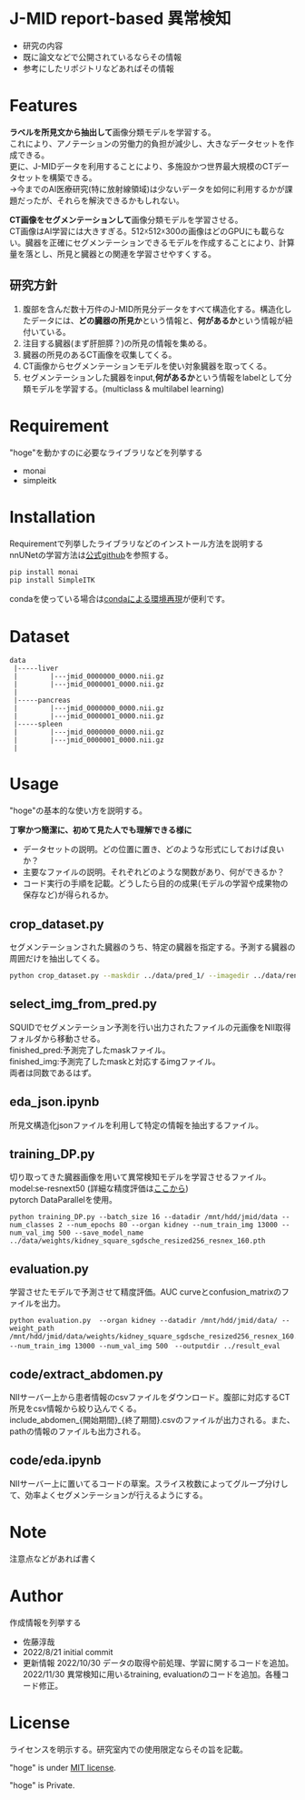 # J-MID report-based 異常検知
 
* 研究の内容
* 既に論文などで公開されているならその情報
* 参考にしたリポジトリなどあればその情報

 
# Features
 
**ラベルを所見文から抽出して**画像分類モデルを学習する。  
これにより、アノテーションの労働力的負担が減少し、大きなデータセットを作成できる。  
更に、J-MIDデータを利用することにより、多施設かつ世界最大規模のCTデータセットを構築できる。  
→今までのAI医療研究(特に放射線領域)は少ないデータを如何に利用するかが課題だったが、それらを解決できるかもしれない。  

**CT画像をセグメンテーションして**画像分類モデルを学習させる。  
CT画像はAI学習には大きすぎる。512☓512☓300の画像はどのGPUにも載らない。臓器を正確にセグメンテーションできるモデルを作成することにより、計算量を落とし、所見と臓器との関連を学習させやすくする。  

## 研究方針
1. 腹部を含んだ数十万件のJ-MID所見分データをすべて構造化する。構造化したデータには、**どの臓器の所見か**という情報と、**何があるか**という情報が紐付いている。
2. 注目する臓器(まず肝胆膵？)の所見の情報を集める。
3. 臓器の所見のあるCT画像を収集してくる。
4. CT画像からセグメンテーションモデルを使い対象臓器を取ってくる。
5. セグメンテーションした臓器をinput,**何があるか**という情報をlabelとして分類モデルを学習する。(multiclass & multilabel learning)

 
# Requirement
 
"hoge"を動かすのに必要なライブラリなどを列挙する
 
* monai
* simpleitk
 
# Installation
 
Requirementで列挙したライブラリなどのインストール方法を説明する  
 nnUNetの学習方法は[公式github](https://github.com/MIC-DKFZ/nnUNet)を参照する。

```bash
pip install monai
pip install SimpleITK
```

condaを使っている場合は[condaによる環境再現](https://qiita.com/nshinya/items/cb1cffabc3305c907bc5)が便利です。
 
# Dataset

```
data  
 |-----liver
 |        |---jmid_0000000_0000.nii.gz  
 |        |---jmid_0000001_0000.nii.gz  
 |  
 |-----pancreas  
 |        |---jmid_0000000_0000.nii.gz  
 |        |---jmid_0000001_0000.nii.gz    
 |-----spleen
 |        |---jmid_0000000_0000.nii.gz  
 |        |---jmid_0000001_0000.nii.gz  
 |
```
 
 
# Usage
 
"hoge"の基本的な使い方を説明する。

**丁寧かつ簡潔に、初めて見た人でも理解できる様に**

* データセットの説明。どの位置に置き、どのような形式にしておけば良いか？
* 主要なファイルの説明。それぞれどのような関数があり、何ができるか？
* コード実行の手順を記載。どうしたら目的の成果(モデルの学習や成果物の保存など)が得られるか。
 
## crop_dataset.py
セグメンテーションされた臓器のうち、特定の臓器を指定する。予測する臓器の周囲だけを抽出してくる。
```bash
python crop_dataset.py --maskdir ../data/pred_1/ --imagedir ../data/renamed_1/ --save_maskdir ../data/liver_pred_1 --save_imagedir ../data/liver_1 --num_threads 20
```

## select_img_from_pred.py
SQUIDでセグメンテーション予測を行い出力されたファイルの元画像をNII取得フォルダから移動させる。  
finished_pred:予測完了したmaskファイル。  
finished_img:予測完了したmaskと対応するimgファイル。  
両者は同数であるはず。  

 
## eda_json.ipynb
所見文構造化jsonファイルを利用して特定の情報を抽出するファイル。  


## training_DP.py
切り取ってきた臓器画像を用いて異常検知モデルを学習させるファイル。  
model:se-resnext50 (詳細な精度評価は[ここから](https://catkin-resistance-4fa.notion.site/840bbe8525d943b4aa76eba305fc2891))  
pytorch DataParallelを使用。  
```
python training_DP.py --batch_size 16 --datadir /mnt/hdd/jmid/data --num_classes 2 --num_epochs 80 --organ kidney --num_train_img 13000 --num_val_img 500 --save_model_name ../data/weights/kidney_square_sgdsche_resized256_resnex_160.pth
```

## evaluation.py
学習させたモデルで予測させて精度評価。AUC curveとconfusion_matrixのファイルを出力。
```
python evaluation.py  --organ kidney --datadir /mnt/hdd/jmid/data/ --weight_path /mnt/hdd/jmid/data/weights/kidney_square_sgdsche_resized256_resnex_160.pth  --num_train_img 13000 --num_val_img 500　--outputdir ../result_eval
```

## code/extract_abdomen.py
NIIサーバー上から患者情報のcsvファイルをダウンロード。腹部に対応するCT所見をcsv情報から絞り込んでくる。  
include_abdomen_{開始期間}_{終了期間}.csvのファイルが出力される。また、pathの情報のファイルも出力される。


## code/eda.ipynb
NIIサーバー上に置いてるコードの草案。スライス枚数によってグループ分けして、効率よくセグメンテーションが行えるようにする。




 
# Note
 
注意点などがあれば書く
 
# Author
 
作成情報を列挙する
 
* 佐藤淳哉
* 2022/8/21 initial commit  
* 更新情報
    2022/10/30 データの取得や前処理、学習に関するコードを追加。
    2022/11/30 異常検知に用いるtraining, evaluationのコードを追加。各種コード修正。
 
# License
ライセンスを明示する。研究室内での使用限定ならその旨を記載。
 
"hoge" is under [MIT license](https://en.wikipedia.org/wiki/MIT_License).
  
"hoge" is Private.
